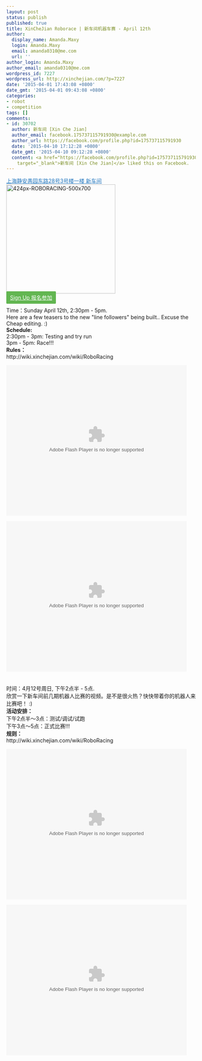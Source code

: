 ```yaml
---
layout: post
status: publish
published: true
title: XinCheJian Roborace | 新车间机器车赛 - April 12th
author:
  display_name: Amanda.Maxy
  login: Amanda.Maxy
  email: amanda0310@me.com
  url: ''
author_login: Amanda.Maxy
author_email: amanda0310@me.com
wordpress_id: 7227
wordpress_url: http://xinchejian.com/?p=7227
date: '2015-04-01 17:43:08 +0800'
date_gmt: '2015-04-01 09:43:08 +0800'
categories:
- robot
- competition
tags: []
comments:
- id: 30702
  author: 新车间 [Xin Che Jian]
  author_email: facebook.175737115791930@example.com
  author_url: https://facebook.com/profile.php?id=175737115791930
  date: '2015-04-10 17:12:28 +0800'
  date_gmt: '2015-04-10 09:12:28 +0800'
  content: <a href="https://facebook.com/profile.php?id=175737115791930"
    target="_blank">新车间 [Xin Che Jian]</a> liked this on Facebook.
---
```

<p><a style="color: #2578bf;" href="http://xinchejian.huodongxing.com/event/map/5244063275800" target="_blank">上海静安愚园东路28号3号楼一楼 新车间</a><br />
<a href="http://xinchejian.com/wp-content/uploads/2015/04/424px-ROBORACING-500x7001.jpg"><img src="http://xinchejian.com/wp-content/uploads/2015/04/424px-ROBORACING-500x7001-290x290.jpg" alt="424px-ROBORACING-500x700" width="290" height="290" class="aligncenter size-thumbnail wp-image-7231" /></a><br />
<a style="background-color:#62b651;color:white;border-radius:2px;cursor:pointer;font-size:14px;padding:8px 10px;" href="http://www.huodongxing.com/event/1276005974800" target="_blank" title="立即报名">Sign Up 报名参加</a><br />
<!--:en--></p>
<p>Time：Sunday April 12th, 2:30pm - 5pm.<br />
Here are a few teasers to the new "line followers" being built.. Excuse the Cheap editing. :)<br />
<strong>Schedule:</strong><br />
2:30pm - 3pm: Testing and try run<br />
3pm - 5pm: Race!!!<br />
<strong>Rules：</strong><br />
http://wiki.xinchejian.com/wiki/RoboRacing</p>
<p><embed src='http://player.youku.com/player.php/sid/XMzU1MTg5NDY4/v.swf' quality='high' width='480' height='400' align='middle' allowScriptAccess='sameDomain' type='application/x-shockwave-flash'></embed></p>
<p><embed src='http://player.youku.com/player.php/sid/XMzU1NzkxMTg0/v.swf' quality='high' width='480' height='400' align='middle' allowScriptAccess='sameDomain' type='application/x-shockwave-flash'></embed><br />
<!--:--><br />
<!--:zh--><br />
时间：4月12号周日, 下午2点半 - 5点.<br />
欣赏一下新车间前几期机器人比赛的视频。是不是很火热？快快带着你的机器人来比赛吧！ :)<br />
<strong>活动安排： </strong><br />
下午2点半～3点：测试/调试/试跑<br />
下午3点～5点：正式比赛!!!<br />
<strong>规则：</strong><br />
http://wiki.xinchejian.com/wiki/RoboRacing</p>
<p><embed src='http://player.youku.com/player.php/sid/XMzU1MTg5NDY4/v.swf' quality='high' width='480' height='400' align='middle' allowScriptAccess='sameDomain' type='application/x-shockwave-flash'></embed></p>
<p><embed src='http://player.youku.com/player.php/sid/XMzU1NzkxMTg0/v.swf' quality='high' width='480' height='400' align='middle' allowScriptAccess='sameDomain' type='application/x-shockwave-flash'></embed><br />
<!--:--></p>
